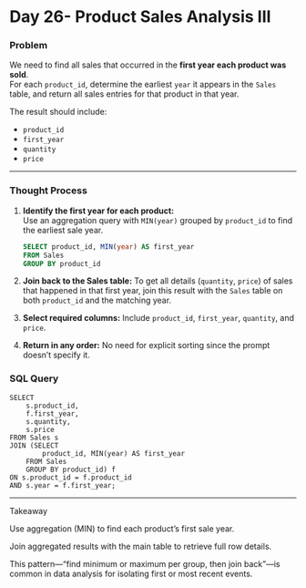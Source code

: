 # Day 26- Product Sales Analysis III

### Problem
We need to find all sales that occurred in the **first year each product was sold**.  
For each `product_id`, determine the earliest `year` it appears in the `Sales` table, and return all sales entries for that product in that year.

The result should include:
- `product_id`
- `first_year`
- `quantity`
- `price`

---

### Thought Process
1. **Identify the first year for each product:**  
   Use an aggregation query with `MIN(year)` grouped by `product_id` to find the earliest sale year.

   ```sql
   SELECT product_id, MIN(year) AS first_year
   FROM Sales
   GROUP BY product_id
   ```
2. **Join back to the Sales table:**
To get all details (`quantity`, `price`) of sales that happened in that first year,
join this result with the `Sales` table on both `product_id` and the matching year.

3. **Select required columns:**
Include `product_id`, `first_year`, `quantity`, and `price`.

4. **Return in any order:**
No need for explicit sorting since the prompt doesn’t specify it.

### SQL Query
```
SELECT
    s.product_id,
    f.first_year,
    s.quantity,
    s.price
FROM Sales s
JOIN (SELECT
        product_id, MIN(year) AS first_year
    FROM Sales
    GROUP BY product_id) f
ON s.product_id = f.product_id
AND s.year = f.first_year;
```
---

Takeaway

Use aggregation (MIN) to find each product’s first sale year.

Join aggregated results with the main table to retrieve full row details.

This pattern—“find minimum or maximum per group, then join back”—is common in data analysis for isolating first or most recent events.
